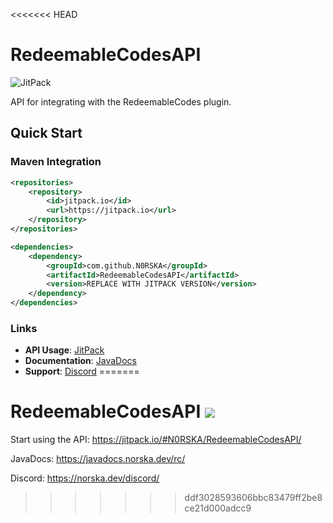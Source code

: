 <<<<<<< HEAD
# RedeemableCodesAPI

![JitPack](https://jitpack.io/v/N0RSKA/RedeemableCodesAPI.svg)

API for integrating with the RedeemableCodes plugin.

## Quick Start

### Maven Integration
```xml
<repositories>
    <repository>
        <id>jitpack.io</id>
        <url>https://jitpack.io</url>
    </repository>
</repositories>

<dependencies>
    <dependency>
        <groupId>com.github.N0RSKA</groupId>
        <artifactId>RedeemableCodesAPI</artifactId>
        <version>REPLACE WITH JITPACK VERSION</version>
    </dependency>
</dependencies>
```

### Links
- **API Usage**: [JitPack](https://jitpack.io/#N0RSKA/RedeemableCodesAPI/)
- **Documentation**: [JavaDocs](https://javadocs.norska.dev/rc/)
- **Support**: [Discord](https://norska.dev/discord/)
=======
# RedeemableCodesAPI [![](https://jitpack.io/v/N0RSKA/RedeemableCodesAPI.svg)](https://jitpack.io/#N0RSKA/RedeemableCodesAPI)

Start using the API: https://jitpack.io/#N0RSKA/RedeemableCodesAPI/

JavaDocs: https://javadocs.norska.dev/rc/

Discord: https://norska.dev/discord/
>>>>>>> ddf3028593606bbc83479ff2be8ce21d000adcc9
